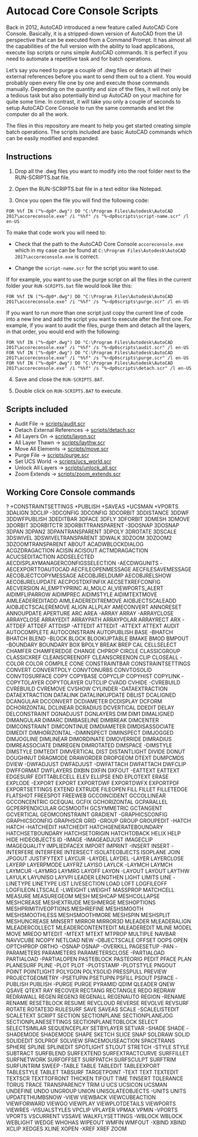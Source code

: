 # Autocad Core Console Scripts

Back in 2012, AutoCAD introduced a new feature called AutoCAD Core Console. Basically, it is a stripped-down version of AutoCAD from the UI perspective that can be executed from a Command Prompt. It has almost all the capabilities of the full version with the ability to load applications, execute lisp scripts or runs simple AutoCAD commands. It is perfect if you need to automate a repetitive task and for batch operations.

Let’s say you need to purge a couple of .dwg files or detach all their external references before you want to send them out to a client. You would probably open every file one by one and execute those commands manually. Depending on the quantity and size of the files, it will not only be a tedious task but also potentially bind up AutoCAD on your machine for quite some time. In contrast, it will take you only a couple of seconds to setup AutoCAD Core Console to run the same commands and let the computer do all the work.

The files in this repository are meant to help you get started creating simple batch operations. The scripts included are basic AutoCAD commands which can be easily modified and expanded.


## Instructions

1. Drop all the .dwg files you want to modify into the root folder next to the RUN-SCRIPTS.bat file.

2. Open the RUN-SCRIPTS.bat file in a text editor like Notepad. 

3. Once you open the file you will find the following code:

```batch
FOR %%f IN ("%~dp0*.dwg") DO "C:\Program Files\Autodesk\AutoCAD 2017\accoreconsole.exe" /i "%%f" /s "%~dp0scripts\script-name.scr" /l en-US
```
To make that code work you will need to:

* Check that the path to the AutoCAD Core Console `accoreconsole.exe` which in my case can be found at `C:\Program Files\Autodesk\AutoCAD 2017\accoreconsole.exe` is correct. 

* Change the `script-name.scr` for the script you want to use.

If for example, you want to use the purge script on all the files in the current folder your `RUN-SCRIPTS.bat` file would look like this:

```batch
FOR %%f IN ("%~dp0*.dwg") DO "C:\Program Files\Autodesk\AutoCAD 2017\accoreconsole.exe" /i "%%f" /s "%~dp0scripts\purge.scr" /l en-US
```

If you want to run more than one script just copy the current line of code into a new line and add the script you want to execute after the first one. For example, if you want to audit the files, purge them and detach all the layers, in that order, you would end with the following:

```batch
FOR %%f IN ("%~dp0*.dwg") DO "C:\Program Files\Autodesk\AutoCAD 2017\accoreconsole.exe" /i "%%f" /s "%~dp0scripts\audit.scr" /l en-US
FOR %%f IN ("%~dp0*.dwg") DO "C:\Program Files\Autodesk\AutoCAD 2017\accoreconsole.exe" /i "%%f" /s "%~dp0scripts\purge.scr" /l en-US
FOR %%f IN ("%~dp0*.dwg") DO "C:\Program Files\Autodesk\AutoCAD 2017\accoreconsole.exe" /i "%%f" /s "%~dp0scripts\detach.scr" /l en-US
```
4. Save and close the `RUN-SCRIPTS.BAT`.

5. Double click on `RUN-SCRIPTS.BAT` to execute.


## Scripts included

- Audit File -> [scripts/audit.scr](scripts/audit.scr)
- Detach External References -> [scripts/detach.scr](scripts/detach.scr)
- All Layers On -> [scripts/layon.scr](scripts/layon.scr)
- All Layer Thawn -> [scripts/laythw.scr](scripts/laythw.scr)
- Move All Elements -> [scripts/move.scr](scripts/move.scr)
- Purge File -> [scripts/purge.scr](scripts/purge.scr)
- Set UCS World -> [scripts/ucs_world.scr](scripts/ucs_world.scr)
- Unlock All Layers -> [scripts/unlock_all.scr](scripts/unlock_all.scr)
- Zoom Extends -> [scripts/zoom_extends.scr](scripts/zoom_extends.scr)


## Working Core Console commands

?
+CONSTRAINTSETTINGS
+PUBLISH
+SAVEAS
+UCSMAN
+VPORTS
3DALIGN
3DCLIP
-3DCONFIG
3DCONFIG
3DCORBIT
3DDISTANCE
3DDWF
3DDWFPUBLISH
3DEDITBAR
3DFACE
3DFLY
3DFORBIT
3DMESH
3DMOVE
3DORBIT
3DORBITCTR
3DORBITTRANSPARENT
-3DOSNAP
3DOSNAP
3DPAN
3DPAN2
3DPANTRANSPARENT
3DPOLY
3DROTATE
3DSCALE
3DSWIVEL
3DSWIVELTRANSPARENT
3DWALK
3DZOOM
3DZOOM2
3DZOOMTRANSPARENT
ABOUT
ACADWBLOCKDIALOG
ACGZDRAGACTION
ACISIN
ACISOUT
ACTMDRAGACTION
ACUCSEDITACTION
ADDSELECTED
AECDISPLAYMANAGERCONFIGSSELECTION
-AECDWGUNITS
-AECEXPORTTOAUTOCAD
AECFILEOPENMESSAGE
AECFILESAVEMESSAGE
AECOBJECTCOPYMESSAGE
AECOBJRELDUMP
AECOBJRELSHOW
AECOBJRELUPDATE
AECPOSTDXFINFIX
AECSETXREFCONFIG
AECVERSION
AI_EMPTYPRINC
AI_MOLC
AI_VIEWPORTS_ALERT
AIDIMFLIPARROW
AIDIMPREC
AIDIMSTYLE
AIDIMTEXTMOVE
AIMLEADEREDITADD
AIMLEADEREDITREMOVE
AIOBJECTSCALEADD
AIOBJECTSCALEREMOVE
ALIGN
ALLPLAY
AMECONVERT
ANNORESET
ANNOUPDATE
APERTURE
ARC
AREA
-ARRAY
ARRAY
-ARRAYCLOSE
ARRAYCLOSE
ARRAYEDIT
ARRAYPATH
ARRAYPOLAR
ARRAYRECT
ARX
-ATTDEF
ATTDEF
ATTDISP
-ATTEDIT
ATTEDIT
-ATTEXT
ATTEXT
AUDIT
AUTOCOMPLETE
AUTOCONSTRAIN
AUTOPUBLISH
BASE
-BHATCH
BHATCH
BLEND
-BLOCK
BLOCK
BLOOKUPTABLE
BMAKE
BMOD
BMPOUT
-BOUNDARY
BOUNDARY
BOX
BPOLY
BREAK
BREP
CAL
CELLSELECT
CHAMFER
CHAMFEREDGE
CHANGE
CHPROP
CIRCLE
CLASSICGROUP
CLASSICXREF
CLEANSCREENOFF
CLEANSCREENON
CLIP
CLOSEALL
-COLOR
COLOR
COMPILE
CONE
CONSTRAINTBAR
CONSTRAINTSETTINGS
CONVERT
CONVERTPOLY
CONVTONURBS
CONVTOSOLID
CONVTOSURFACE
COPY
COPYBASE
COPYCLIP
COPYHIST
COPYLINK
-COPYTOLAYER
COPYTOLAYER
CUTCLIP
CVADD
CVHIDE
-CVREBUILD
CVREBUILD
CVREMOVE
CVSHOW
CYLINDER
-DATAEXTRACTION
DATAEXTRACTION
DATALINK
DATALINKUPDATE
DBLIST
DCALIGNED
DCANGULAR
DCCONVERT
DCDIAMETER
DCDISPLAY
DCFORM
DCHORIZONTAL
DCLINEAR
DCRADIUS
DCVERTICAL
DDEDIT
DELAY
DELCONSTRAINT
DGNADJUST
DGNLAYERS
DIM
DIM1
DIMALIGNED
DIMANGULAR
DIMARC
DIMBASELINE
DIMBREAK
DIMCENTER
DIMCONSTRAINT
DIMCONTINUE
DIMDIAMETER
DIMDISASSOCIATE
DIMEDIT
DIMHORIZONTAL
-DIMINSPECT
DIMINSPECT
DIMJOGGED
DIMJOGLINE
DIMLINEAR
DIMORDINATE
DIMOVERRIDE
DIMRADIUS
DIMREASSOCIATE
DIMREGEN
DIMROTATED
DIMSPACE
-DIMSTYLE
DIMSTYLE
DIMTEDIT
DIMVERTICAL
DIST
DISTANTLIGHT
DIVIDE
DONUT
DOUGHNUT
DRAGMODE
DRAWORDER
DROPGEOM
DTEXT
DUMPCMDS
DVIEW
-DWFADJUST
DWFADJUST
-DWFATTACH
DWFATTACH
DWFCLIP
DWFFORMAT
DWFLAYERS
DXBIN
DXFIN
DXFOUT
-EATTEXT
EATTEXT
EDGESURF
EDITTABLECELL
ELEV
ELLIPSE
END
EPLOTEXT
ERASE
EXPLODE
-EXPORT
EXPORT
EXPORTDWF
EXPORTDWFX
EXPORTPDF
EXPORTSETTINGS
EXTEND
EXTRUDE
FILEOPEN
FILL
FILLET
FILLETEDGE
FLATSHOT
FREESPOT
FREEWEB
GCCOINCIDENT
GCCOLLINEAR
GCCONCENTRIC
GCEQUAL
GCFIX
GCHORIZONTAL
GCPARALLEL
GCPERPENDICULAR
GCSMOOTH
GCSYMMETRIC
GCTANGENT
GCVERTICAL
GEOMCONSTRAINT
GRADIENT
-GRAPHICSCONFIG
GRAPHICSCONFIG
GRAPHSCR
GRID
-GROUP
GROUP
GROUPEDIT
-HATCH
HATCH
-HATCHEDIT
HATCHEDIT
HATCHGENERATEBOUNDARY
HATCHSETBOUNDARY
HATCHSETORIGIN
HATCHTOBACK
HELIX
HELP
HIDE
HIDEOBJECTS
ID
-IMAGE
-IMAGEADJUST
IMAGECLIP
IMAGEQUALITY
IMPLIEDFACEX
IMPORT
IMPRINT
-INSERT
INSERT
-INTERFERE
INTERFERE
INTERSECT
ISOLATEOBJECTS
ISOPLANE
JOIN
JPGOUT
JUSTIFYTEXT
LAYCUR
-LAYDEL
LAYDEL
-LAYER
LAYERCLOSE
LAYERP
LAYERPMODE
LAYFRZ
LAYISO
LAYLCK
-LAYMCH
LAYMCH
LAYMCUR
-LAYMRG
LAYMRG
LAYOFF
LAYON
-LAYOUT
LAYOUT
LAYTHW
LAYULK
LAYUNISO
LAYVPI
LEADER
LENGTHEN
LIGHT
LIMITS
LINE
-LINETYPE
LINETYPE
LIST
LIVESECTION
LOAD
LOFT
LOGFILEOFF
LOGFILEON
LTSCALE
-LWEIGHT
LWEIGHT
MASSPROP
MATCHCELL
MEASURE
MEASUREGEOM
MESH
MESHCAP
MESHCOLLAPSE
MESHCREASE
MESHEXTRUDE
MESHMERGE
MESHOPTIONS
MESHPRIMITIVEOPTIONS
MESHREFINE
MESHSMOOTH
MESHSMOOTHLESS
MESHSMOOTHMORE
MESHSPIN
MESHSPLIT
MESHUNCREASE
MINSERT
MIRROR
MIRROR3D
MLEADER
MLEADERALIGN
MLEADERCOLLECT
MLEADERCONTENTEDIT
MLEADEREDIT
MLINE
MODEL
MOVE
MREDO
MTEDIT
-MTEXT
MTEXT
MTPROP
MULTIPLE
NAVBAR
NAVVCUBE
NCOPY
NETLOAD
NEW
-OBJECTSCALE
OFFSET
OOPS
OPEN
OPTCHPROP
ORTHO
-OSNAP
OSNAP
-OVERKILL
PAGESETUP
-PAN
-PARAMETERS
PARAMETERS
PARAMETERSCLOSE
-PARTIALOAD
PARTIALOAD
-PARTIALOPEN
PASTEBLOCK
PASTEORIG
PEDIT
PFACE
PLAN
PLANESURF
PLINE
-PLOT
PLOT
-PLOTSTAMP
-PLOTSTYLE
PNGOUT
POINT
POINTLIGHT
POLYGON
POLYSOLID
PRESSPULL
PREVIEW
PROJECTGEOMETRY
-PSETUPIN
PSETUPIN
PSFILL
PSOUT
PSPACE
-PUBLISH
PUBLISH
-PURGE
PURGE
PYRAMID
QDIM
QLEADER
QNEW
QSAVE
QTEXT
RAY
RECOVER
RECTANG
RECTANGLE
REDO
REDRAW
REDRAWALL
REGEN
REGEN3
REGENALL
REGENAUTO
REGION
-RENAME
RENAME
RESETBLOCK
RESUME
REVCLOUD
REVERSE
REVOLVE
REVSURF
ROTATE
ROTATE3D
RULESURF
SAVE
SAVEAS
SCALE
-SCALELISTEDIT
SCALETEXT
SCRIPT
SECTION
SECTIONPLANE
SECTIONPLANEJOG
SECTIONPLANESETTINGS
SECTIONPLANETOBLOCK
SELECT
SELECTSIMILAR
SEQUENCEPLAY
SETBYLAYER
SETVAR
-SHADE
SHADE
-SHADEMODE
SHADEMODE
SHAPE
SKETCH
SLICE
SNAP
SOLDRAW
SOLID
SOLIDEDIT
SOLPROF
SOLVIEW
SPACEMOUSEACTION
SPACETRANS
SPHERE
SPLINE
SPLINEDIT
SPOTLIGHT
STLOUT
STRETCH
-STYLE
STYLE
SUBTRACT
SURFBLEND
SURFEXTEND
SURFEXTRACTCURVE
SURFFILLET
SURFNETWORK
SURFOFFSET
SURFPATCH
SURFSCULPT
SURFTRIM
SURFUNTRIM
SWEEP
-TABLE
TABLE
TABLEDIT
TABLEEXPORT
TABLESTYLE
TABLET
TABSURF
TARGETPOINT
-TEXT
TEXT
TEXTEDIT
TEXTSCR
TEXTTOFRONT
THICKEN
TIFOUT
TIME
TINSERT
TOLERANCE
TORUS
TRACE
TRANSPARENCY
TRIM
U
UCS
UCSICON
UCSMAN
UNDEFINE
UNDO
UNGROUP
UNION
UNISOLATEOBJECTS
-UNITS
UNITS
UPDATETHUMBSNOW
-VIEW
VIEWBACK
VIEWCUBEACTION
VIEWFORWARD
VIEWGO
VIEWPLAY
VIEWPLOTDETAILS
VIEWPORTS
VIEWRES
-VISUALSTYLES
VPCLIP
VPLAYER
VPMAX
VPMIN
-VPORTS
VPORTS
VSCURRENT
VSSAVE
WALKFLYSETTINGS
-WBLOCK
WBLOCK
WEBLIGHT
WEDGE
WHOHAS
WIPEOUT
WMFIN
WMFOUT
-XBIND
XBIND
XCLIP
XEDGES
XLINE
XOPEN
-XREF
XREF
ZOOM
